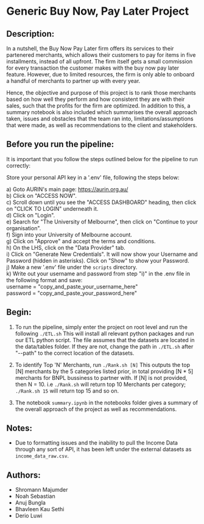 # Generic Buy Now, Pay Later Project

## Description:

In a nutshell, the Buy Now Pay Later firm offers its services to their partenered merchants, which allows their customers to pay for items in five installments, instead of all upfront. The firm itself gets a small commission for every transaction the customer makes with the buy now pay later feature. However, due to limited resources, the firm is only able to onboard a handful of merchants to partner up with every year.

Hence, the objective and purpose of this project is to rank those merchants based on how well they perform and how consistent they are with their sales, such that the profits for the firm are optimized. In addition to this, a summary notebook is also included which summarises the overall approach taken, issues and obstacles that the team ran into, limitations/assumptions that were made, as well as recommendations to the client and stakeholders.

## Before you run the pipeline:

It is important that you follow the steps outlined below for the pipeline to run correctly:

Store your personal API key in a '.env' file, following the steps below:

   a) Goto AURIN's main page: https://aurin.org.au/ <br/>
   b) Click on "ACCESS NOW". <br/>
   c) Scroll down until you see the "ACCESS DASHBOARD" heading, then click on "CLICK TO LOGIN" underneath it. <br/>
   d) Click on "Login". <br/>
   e) Search for "The University of Melbourne", then click on "Continue to your organisation". <br/>
   f) Sign into your University of Melbourne account. <br/>
   g) Click on "Approve" and accept the terms and conditions. <br/>
   h) On the LHS, click on the "Data Provider" tab. <br/>
   i) Click on "Generate New Credentials". It will now show your Username and Password (hidden in asterisks). Click on "Show" to show your Password. <br/>
   j) Make a new '.env' file under the `scripts` directory. <br/>
   k) Write out your username and password from step "i)" in the .env file in the following format and save: <br/>
      username = "copy_and_paste_your_username_here" <br/>
      password = "copy_and_paste_your_password_here"

## Begin:

1. To run the pipeline, simply enter the project on root level and run the following
   `./ETL.sh` 
This will install all relevant python packages and run our ETL python script. The file assumes that the datasets are located in the data/tables folder. If they are not, change the path in `./ETL.sh` after "--path" to the correct location of the datasets.

2. To identify Top 'N' Merchants, run 
   `./Rank.sh [N]`
This outputs the top [N] merchants by the 5 categories listed prior, in total
providing [N * 5] merchants for BNPL bussiness to partner with. If [N] is not provided,
then N = 10. i.e `./Rank.sh` will return top 10 Merchants per category; `./Rank.sh 15` will return
top 15 and so on.

3. The notebook `summary.ipynb` in the notebooks folder gives a summary of the overall approach of the project as well as recommendations.

## Notes:

- Due to formatting issues and the inability to pull the Income Data through any sort of API, 
it has been left under the external datasets as `income_data_raw.csv`.

## Authors:

- Shromann Majumder
- Noah Sebastian
- Anuj Bungla
- Bhavleen Kau Sethi
- Derio Luwi
